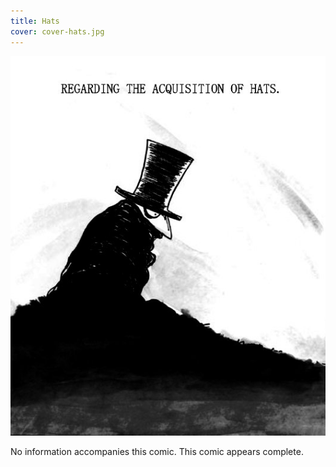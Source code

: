 ```yaml
---
title: Hats
cover: cover-hats.jpg
---
```


![](hat0cover.jpg "Ryan's cover for Hats, featuring a black and white drawing of the main character.")

No information accompanies this comic. This comic appears complete.

